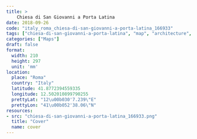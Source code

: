 ```yaml
---
title: > 
    Chiesa di San Giovanni a Porta Latina
date: 2018-09-26
code: "italy_roma_chiesa-di-san-giovanni-a-porta-latina_166933"
tags: ["chiesa-di-san-giovanni-a-porta-latina", "map", "architecture", "buildings", "Roma", "Italy"]
categories: ["Maps"]
draft: false
format:
  width: 210
  height: 297
  unit: 'mm'
location:
  place: "Roma"
  country: "Italy"
  latitude: 41.8772394559335
  longitude: 12.502010899790255
  prettyLat: "12\u00b030'7.239\"E"
  prettyLon: "41\u00b052'38.06\"N"
resources:
- src: "chiesa-di-san-giovanni-a-porta-latina_166933.png"
  title: "Cover"
  name: cover
---
```

